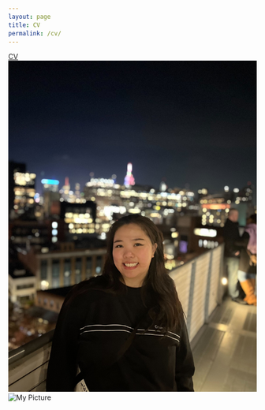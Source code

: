 ```yaml
---
layout: page
title: CV
permalink: /cv/
---
```


[CV](https://github.com/enachia/website/blob/main/files/EnaChiaCV.pdf)
![profilepicture](/files/profilePic.jpg)
<img src="/assets/images/profile.jpg" alt="My Picture" width="200" style="float: left; margin-right: 10px;">

